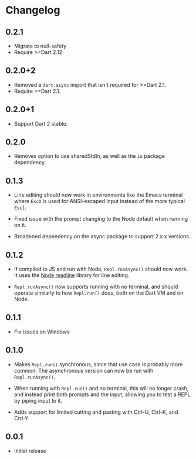 # Changelog

## 0.2.1

- Migrate to null-safety
- Require \>=Dart 2.12

## 0.2.0+2

- Removed a `dart:async` import that isn't required for \>=Dart 2.1.
- Require \>=Dart 2.1.

## 0.2.0+1

- Support Dart 2 stable.

## 0.2.0

- Removes option to use sharedStdIn, as well as the `io` package dependency.

## 0.1.3

- Line editing should now work in environments like the Emacs terminal where
`EscO` is used for ANSI-escaped input instead of the more typical `Esc[`.

- Fixed issue with the prompt changing to the Node default when running on it.

- Broadened dependency on the async package to support 2.x.x versions.

## 0.1.2

- If compiled to JS and run with Node, `Repl.runAsync()` should now work. It
uses the [Node readline][] library for line editing.

- `Repl.runAsync()` now supports running with no terminal, and should operate
similarly to how `Repl.run()` does, both on the Dart VM and on Node.

[Node readline]: https://nodejs.org/api/readline.html

## 0.1.1

- Fix issues on Windows

## 0.1.0

- Makes `Repl.run()` synchronous, since that use case is probably more common.
The asynchronous version can now be run with `Repl.runAsync()`.

- When running with `Repl.run()` and no terminal, this will no longer crash, and
instead print both prompts and the input, allowing you to test a REPL by piping
input to it.

- Adds support for limited cutting and pasting with Ctrl-U, Ctrl-K, and Ctrl-Y.

## 0.0.1

- Initial release
